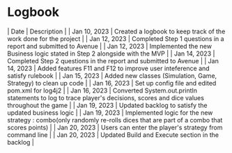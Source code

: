 # Logbook
| Date | Description  |
| Jan 10, 2023 | Created a logbook to keep track of the work done for the project |
| Jan 12, 2023 | Completed Step 1 questions in a report and submitted to Avenue |
| Jan 12, 2023 | Implemented the new Business logic stated in Step 2 alongside with the MVP |
| Jan 14, 2023 | Completed Step 2 questions in the report and submitted to Avenue |
| Jan 14, 2023 | Added features F11 and F12 to improve user inteference and satisfy rulebook |
| Jan 15, 2023 | Added new classes (Simulation, Game, Strategy) to clean up code |
| Jan 16, 2023 | Set up config file and edited pom.xml for log4j2 |
| Jan 16, 2023 | Converted System.out.println statements to log to trace player's decisions, scores and dice values throughout the game |
| Jan 19, 2023 | Updated backlog to satisfy the updated business logic |
| Jan 19, 2023 | Implemented logic for the new strategy : combo(only randomly re-rolls dices that are part of a combo that scores points) |
| Jan 20, 2023 | Users can enter the player's strategy from command line |
| Jan 20, 2023 | Updated Build and Execute section in the backlog |